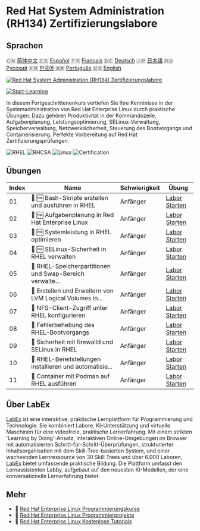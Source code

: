 # Red Hat System Administration (RH134) Zertifizierungslabore

## Sprachen

🇨🇳 [简体中文](README_zh.md) 🇪🇸 [Español](README_es.md) 🇫🇷 [Français](README_fr.md) 🇩🇪 [Deutsch](README_de.md) 🇯🇵 [日本語](README_ja.md) 🇷🇺 [Русский](README_ru.md) 🇰🇷 [한국어](README_ko.md) 🇧🇷 [Português](README_pt.md) 🇺🇸 [English](README.md) 

[![Red Hat System Administration (RH134) Zertifizierungslabore](https://cover-creator.labex.io/red-hat-system-administration-rh134-labs.png?lang=de)](https://labex.io/de/courses/red-hat-system-administration-rh134-labs)

[![Start-Learning](https://img.shields.io/badge/Start-Learning-whitesmoke?style=for-the-badge)](https://labex.io/de/courses/red-hat-system-administration-rh134-labs)

In diesem Fortgeschrittenenkurs vertiefen Sie Ihre Kenntnisse in der Systemadministration von Red Hat Enterprise Linux durch praktische Übungen. Dazu gehören Produktivität in der Kommandozeile, Aufgabenplanung, Leistungsoptimierung, SELinux-Verwaltung, Speicherverwaltung, Netzwerksicherheit, Steuerung des Bootvorgangs und Containerisierung. Perfekte Vorbereitung auf Red Hat Zertifizierungsprüfungen.

![RHEL](https://img.shields.io/badge/RHEL-whitesmoke?style=for-the-badge&logo=rhel)
![RHCSA](https://img.shields.io/badge/RHCSA-whitesmoke?style=for-the-badge&logo=rhcsa)
![Linux](https://img.shields.io/badge/Linux-whitesmoke?style=for-the-badge&logo=linux)
![Certification](https://img.shields.io/badge/Certification-whitesmoke?style=for-the-badge&logo=certification)


## Übungen

|   Index | Name                                                      | Schwierigkeit   | Übung                                                                                                                                                                          |
|---------|-----------------------------------------------------------|-----------------|--------------------------------------------------------------------------------------------------------------------------------------------------------------------------------|
|      01 | 🧩 🆓 Bash-Skripte erstellen und ausführen in RHEL        | Anfänger        | <a target='_blank' href='https://labex.io/de/labs/rhel-create-and-execute-bash-scripts-in-rhel-588877?course=red-hat-system-administration-rh134-labs'>Labor Starten</a>       |
|      02 | 🧩 🆓 Aufgabenplanung in Red Hat Enterprise Linux         | Anfänger        | <a target='_blank' href='https://labex.io/de/labs/rhel-schedule-tasks-in-red-hat-enterprise-linux-588897?course=red-hat-system-administration-rh134-labs'>Labor Starten</a>    |
|      03 | 🧩 🆓 Systemleistung in RHEL optimieren                   | Anfänger        | <a target='_blank' href='https://labex.io/de/labs/rhel-tune-system-performance-in-rhel-588907?course=red-hat-system-administration-rh134-labs'>Labor Starten</a>               |
|      04 | 🧩 🆓 SELinux-Sicherheit in RHEL verwalten                | Anfänger        | <a target='_blank' href='https://labex.io/de/labs/rhel-manage-selinux-security-in-rhel-589233?course=red-hat-system-administration-rh134-labs'>Labor Starten</a>               |
|      05 | 🧩  RHEL-Speicherpartitionen und Swap-Bereich verwalte... | Anfänger        | <a target='_blank' href='https://labex.io/de/labs/rhel-manage-rhel-storage-partitions-and-swap-space-589241?course=red-hat-system-administration-rh134-labs'>Labor Starten</a> |
|      06 | 🧩  Erstellen und Erweitern von LVM Logical Volumes in... | Anfänger        | <a target='_blank' href='https://labex.io/de/labs/rhel-create-and-extend-lvm-logical-volumes-in-rhel-589245?course=red-hat-system-administration-rh134-labs'>Labor Starten</a> |
|      07 | 🧩  NFS-Client-Zugriff unter RHEL konfigurieren           | Anfänger        | <a target='_blank' href='https://labex.io/de/labs/rhel-configure-nfs-client-access-in-rhel-589252?course=red-hat-system-administration-rh134-labs'>Labor Starten</a>           |
|      08 | 🧩  Fehlerbehebung des RHEL-Bootvorgangs                  | Anfänger        | <a target='_blank' href='https://labex.io/de/labs/rhel-troubleshoot-the-rhel-boot-process-589253?course=red-hat-system-administration-rh134-labs'>Labor Starten</a>            |
|      09 | 🧩  Sicherheit mit firewalld und SELinux in RHEL          | Anfänger        | <a target='_blank' href='https://labex.io/de/labs/rhel-secure-with-firewalld-and-selinux-in-rhel-589259?course=red-hat-system-administration-rh134-labs'>Labor Starten</a>     |
|      10 | 🧩  RHEL-Bereitstellungen installieren und automatisie... | Anfänger        | <a target='_blank' href='https://labex.io/de/labs/rhel-install-and-automate-rhel-deployments-589257?course=red-hat-system-administration-rh134-labs'>Labor Starten</a>         |
|      11 | 🧩  Container mit Podman auf RHEL ausführen               | Anfänger        | <a target='_blank' href='https://labex.io/de/labs/rhel-run-containers-with-podman-on-rhel-589256?course=red-hat-system-administration-rh134-labs'>Labor Starten</a>            |

## Über LabEx

[LabEx](https://labex.io) ist eine interaktive, praktische Lernplattform für Programmierung und Technologie. Sie kombiniert Labore, KI-Unterstützung und virtuelle Maschinen für eine videofreie, praktische Lernerfahrung. Mit einem strikten 'Learning by Doing'-Ansatz, interaktiven Online-Umgebungen im Browser mit automatisierten Schritt-für-Schritt-Überprüfungen, strukturierter Inhaltsorganisation mit dem Skill-Tree-basierten System, und einer wachsenden Lernressource von 30 Skill Trees und über 6.000 Laboren, [LabEx](https://labex.io) bietet umfassende praktische Bildung. Die Plattform umfasst den Lernassistenten Labby, aufgebaut auf den neuesten KI-Modellen, der eine konversationelle Lernerfahrung bietet.

## Mehr

- 🔗 [Red Hat Enterprise Linux Programmierungskurse](https://github.com/labex-labs/awesome-programming-courses)
- 🔗 [Red Hat Enterprise Linux Programmierprojekte](https://github.com/labex-labs/awesome-programming-projects)
- 🔗 [Red Hat Enterprise Linux Kostenlose Tutorials](https://github.com/labex-labs/rhel-free-tutorials)

